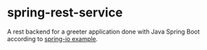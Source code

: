 # spring-rest-service

A rest backend for a greeter application done with Java Spring Boot according to [spring-io example](https://spring.io/guides/gs/rest-service/).
